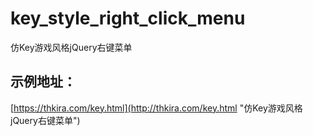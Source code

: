 # key_style_right_click_menu
仿Key游戏风格jQuery右键菜单
## 示例地址：
[https://thkira.com/key.html](http://thkira.com/key.html "仿Key游戏风格jQuery右键菜单") 

